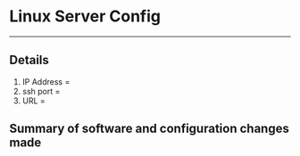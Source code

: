 
# Linux Server Config
---------------------------

## Details
1. IP Address = 
2. ssh port = 
3. URL = 

## Summary of software and configuration changes made
